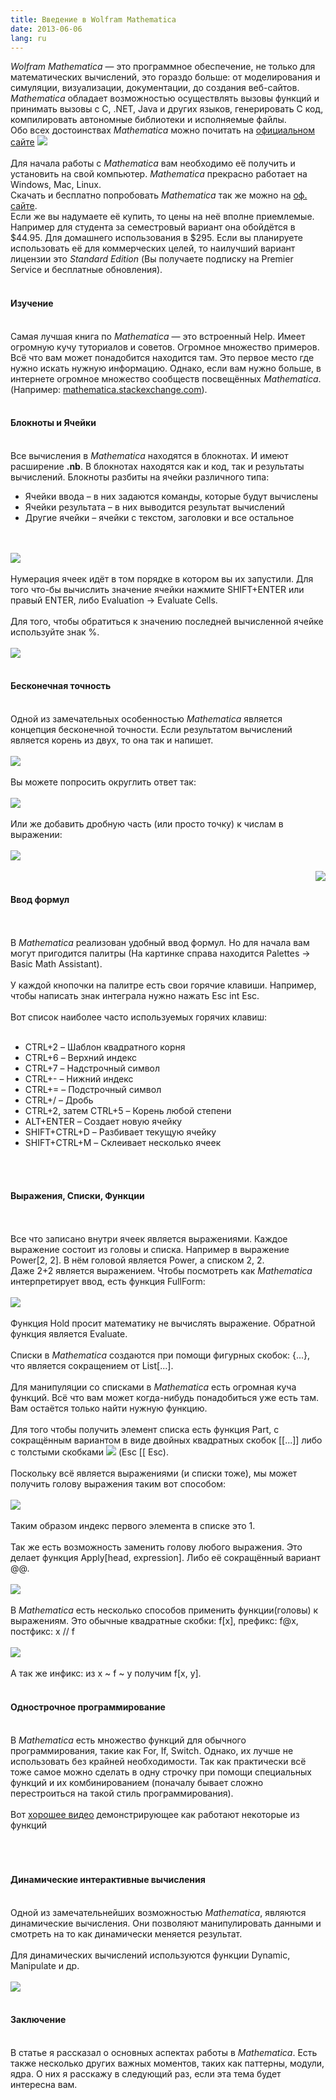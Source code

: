 ```yaml
---
title: Введение в Wolfram Mathematica
date: 2013-06-06
lang: ru
---
```

<i>Wolfram Mathematica</i> — это программное обеспечение, не только для математических вычислений, это гораздо больше: от моделирования и симуляции, визуализации, документации, до создания веб-сайтов. <i>Mathematica</i> обладает возможностью осуществлять вызовы функций и принимать вызовы с C, .NET, Java и других языков, генерировать C код, компилировать автономные библиотеки и исполняемые файлы. <br>
Обо всех достоинствах <i>Mathematica</i> можно почитать на <a href="http://www.wolfram.com/mathematica/features/">официальном сайте</a>
<img src="/assets/math/star.png" class="center"><br>
<br>
Для начала работы с <i>Mathematica</i> вам необходимо её получить и установить на свой компьютер. <i>Mathematica</i> прекрасно работает на Windows, Mac, Linux. <br>
Скачать и бесплатно попробовать <i>Mathematica</i> так же можно на <a href="http://www.wolfram.com/mathematica/trial/">оф. сайте</a>. <br>
Если же вы надумаете её купить, то цены на неё вполне приемлемые. Например для студента за семестровый вариант она обойдётся в $44.95. Для домашнего использования в $295. Если вы планируете использовать её для коммерческих целей, то наилучший вариант лицензии это <i>Standard Edition</i> (Вы получаете подписку на Premier Service и бесплатные обновления). <br>
<br>
<!--more-->
<h4>Изучение</h4><br>
Самая лучшая книга по <i>Mathematica</i> — это встроенный Help. Имеет огромную кучу туториалов и советов. Огромное множество примеров. Всё что вам может понадобится находится там. Это первое место где нужно искать нужную информацию. Однако, если вам нужно больше, в интернете огромное множество сообществ посвещённых <i>Mathematica</i>. (Например: <a href="http://mathematica.stackexchange.com/">mathematica.stackexchange.com</a>).<br>
<br>
<h4>Блокноты и Ячейки</h4><br>
Все вычисления в <i>Mathematica</i> находятся в блокнотах. И имеют расширение <b>.nb</b>. В блокнотах находятся как и код, так и результаты вычислений. Блокноты разбиты на ячейки различного типа:<br>
<ul>
<li>Ячейки ввода – в них задаются команды, которые будут вычислены</li>
<li>Ячейки результата – в них выводится результат вычислений</li>
<li>Другие ячейки – ячейки с текстом, заголовки и все остальное</li>
</ul><br>
<br>
<img src="/assets/math/types.png"><br>
<br>
Нумерация ячеек идёт в том порядке в котором вы их запустили. Для того что-бы вычислить значение ячейки нажмите SHIFT+ENTER или правый ENTER, либо Evaluation -&gt; Evaluate Cells.<br>
<br>
Для того, чтобы обратиться к значению последней вычисленной ячейке используйте знак %.<br>
<br>
<img src="/assets/math/ref.png"><br>
<br>
<h4>Бесконечная точность</h4><br>
Одной из замечательных особенностью <i>Mathematica</i> является концепция бесконечной точности. Если результатом вычислений является корень из двух, то она так и напишет. <br>
<br>
<img src="/assets/math/inf.png"><br>
<br>
Вы можете попросить округлить ответ так:<br>
<br>
<img src="/assets/math/n.png"><br>
<br>
Или же добавить дробную часть (или просто точку) к числам в выражении: <br>
<br>
<img src="/assets/math/dot.png"><br>
<br>
<img src="/assets/math/pallet.png" align="right"><br>
<h4>Ввод формул</h4><br>
<br>
В <i>Mathematica</i> реализован удобный ввод формул. Но для начала вам могут пригодится палитры (На картинке справа находится Palettes -&gt; Basic Math Assistant). <br>
<br>
У каждой кнопочки на палитре есть свои горячие клавиши. Например, чтобы написать знак интеграла нужно нажать Esc int Esc. <br>
<br>
Вот список наиболее часто используемых горячих клавиш:<br>
<br>
<ul>
<li>CTRL+2 – Шаблон квадратного корня</li>
<li>CTRL+6 – Верхний индекс </li>
<li>CTRL+7 – Надстрочный символ </li>
<li>CTRL+- – Нижний индекс</li>
<li>CTRL+= – Подстрочный символ</li>
<li>CTRL+/ – Дробь</li>
<li>CTRL+2, затем CTRL+5 – Корень любой степени</li>
<li>ALT+ENTER – Создает новую ячейку</li>
<li>SHIFT+CTRL+D – Разбивает текущую ячейку</li>
<li>SHIFT+CTRL+M – Склеивает несколько ячеек</li>
</ul><br>
<br>
<h4>Выражения, Списки, Функции</h4><br>
<br>
Все что записано внутри ячеек является выражениями. Каждое выражение состоит из головы и списка. Например в выражение Power[2, 2]. В нём головой является Power, а списком 2, 2.<br>
Даже 2+2 является выражением. Чтобы посмотреть как <i>Mathematica</i> интерпретирует ввод, есть функция FullForm:<br>
<br>
<img src="/assets/math/fullform.png"> <br>
<br>
Функция Hold просит математику не вычислять выражение. Обратной функция является Evaluate.<br>
<br>
Списки в <i>Mathematica</i> создаются при помощи фигурных скобок: {...}, что является сокращением от List[...]. <br>
<br>
Для манипуляции со списками в <i>Mathematica</i> есть огромная куча функций. Всё что вам может когда-нибудь понадобиться уже есть там. Вам остаётся только найти нужную функцию. <br>
<br>
Для того чтобы получить элемент списка есть функция Part, c сокращённым вариантом в виде двойных квадратных скобок [[...]] либо с толстыми скобками <img src="/assets/math/skobd.png"> (Esc [[ Esc).<br>
<br>
Поскольку всё является выражениями (и списки тоже), мы может получить голову выражения таким вот способом:<br>
<br>
<img src="/assets/math/list.png"><br>
<br>
Таким образом индекс первого элемента в списке это 1. <br>
<br>
Так же есть возможность заменить голову любого выражения. Это делает функция Apply[head, expression]. Либо её сокращённый вариант @@.<br>
<br>
<img src="/assets/math/apply.png"><br>
<br>
В <i>Mathematica</i> есть несколько способов применить функции(головы) к выражениям. Это обычные квадратные скобки: f[x], префикс: f@x, постфикс: x // f<br>
<br>
<img src="/assets/math/ways.png"><br>
<br>
А так же инфикс: из x ~ f ~ y получим f[x, y].<br>
<br>
<h4>Однострочное программирование</h4><br>
В <i>Mathematica</i> есть множество функций для обычного программирования, такие как For, If, Switch. Однако, их лучше не использовать без крайней необходимости. Так как практически всё тоже самое можно сделать в одну строчку при помощи специальных функций и их комбинированием (поначалу бывает сложно перестроиться на такой стиль программирования). <br>
<br>
Вот <a href="https://www.youtube.com/watch?v=_0Y42ExmBoY">хорошее видео</a> демонстрирующее как работают некоторые из функций<br>
<br>
<br>
<br>
<h4>Динамические интерактивные вычисления</h4><br>
Одной из замечательнейших возможностью <i>Mathematica</i>, являются динамические вычисления. Они позволяют манипулировать данными и смотреть на то как динамически меняется результат. <br>
<br>
Для динамических вычислений используются функции Dynamic, Manipulate и др. <br>
<br>
<img src="/assets/math/dyn.png"><br>
<br>
<h4>Заключение</h4><br>
В статье я рассказал о основных аспектах работы в <i>Mathematica</i>. Есть также несколько других важных моментов, таких как паттерны, модули, ядра. О них я расскажу в следующий раз, если эта тема будет интересна вам.<br>
<br>
